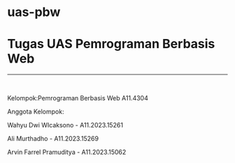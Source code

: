 # uas-pbw

<h1>Tugas UAS Pemrograman Berbasis Web</h1>
<hr>
<br>
<p>Kelompok:Pemrograman Berbasis Web A11.4304</p>
<p>Anggota Kelompok:</p>
<p>Wahyu Dwi WIcaksono - A11.2023.15261</p>
<p>Ali Murthadho - A11.2023.15269</p>
<p>Arvin Farrel Pramuditya - A11.2023.15062</p>
